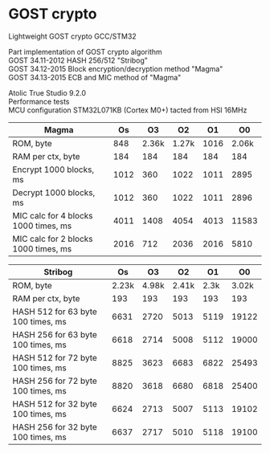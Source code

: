 # GOST crypto
Lightweight GOST crypto GCC/STM32

Part implementation of GOST crypto algorithm  
GOST 34.11-2012 HASH 256/512 "Stribog"  
GOST 34.12-2015 Block encryption/decryption method "Magma"  
GOST 34.13-2015 ECB and MIC method of "Magma"  

Atolic True Studio 9.2.0  
Performance tests  
MCU configuration STM32L071KB (Cortex M0+) tacted from HSI 16MHz  

| Magma									|	Os		|	O3		|	O2	 	|	O1		|	O0		|
|---------------------------------------|-----------|-----------|-----------|-----------|-----------|
| ROM, byte								|	848		|	2.36k	|	1.27k	|	1016	|	2.06k	|
| RAM per ctx, byte						|	184		|	184		|	184		|	184		|	184		|
| Encrypt 1000 blocks, ms				|	1012	|	360		|	1022	|	1011	|	2895	|
| Decrypt 1000 blocks, ms				|	1012	|	360		|	1022	|	1011	|	2896	|
| MIC calc for 4 blocks 1000 times, ms	|	4011	|	1408	|	4054	|	4013	|	11583	|
| MIC calc for 2 blocks 1000 times, ms	|	2016	|	712		|	2036	|	2016	|	5810	|

| Stribog								|	Os		|	O3		|	O2	 	|	O1		|	O0		|
|---------------------------------------|-----------|-----------|-----------|-----------|-----------|  
| ROM, byte								|	2.23k	|	4.98k	|	2.41k	|	2.3k	|	3.02k	|
| RAM per ctx, byte						|	193		|	193		|	193		|	193		|	193		| 
| HASH 512 for 63 byte 100 times, ms	|	6631	|	2720	|	5013	|	5119	|	19122	|
| HASH 256 for 63 byte 100 times, ms	|	6618	|	2714	|	5008	|	5112	|	19000	|
| HASH 512 for 72 byte 100 times, ms	|	8825	|	3623	|	6683	|	6822	|	25493	|
| HASH 256 for 72 byte 100 times, ms	|	8820	|	3618	|	6680	|	6818	|	25400	|
| HASH 512 for 32 byte 100 times, ms	|	6624	|	2713	|	5007	|	5113	|	19102	|
| HASH 256 for 32 byte 100 times, ms	|	6637	|	2717	|	5010	|	5118	|	19100	|

